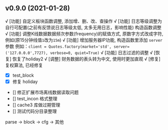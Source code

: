 ## v0.9.0 (2021-01-28)

√ [功能] 自定义板块函数调整, 添加增、删、改、查操作
√ [功能] 日志等级调整为自行可配置(之前有反馈说日志等级太低, 太多无用日志，影响性能) 构造函数调整
√ [功能] 调整K线数据数据频次参数(frequency)的赋值方式, 原数字方式改成字符, 例如(原15分钟线值`1`改为`15m`)
√ [功能] 增加服务器IP功能, 构造函数里添加 `server`参数
例如：`client = Quotes.factory(market='std', server=('127.0.0.0',7727), verbose=0, quiet=True)`
√ [功能] 日志过滤的调整
√ [恢复] 恢复了holiday2
√ [调整] 财务数据的表头转为中文, 使用时更加直观
√ [修复] 复权算法, 已经修复

- [x] test_block
- [x] 修复 holiday
- [] 修正扩展市场离线数据读取问题
- [] test_incon 格式整理
- [] cache3 库做过期管理
- [] 测试代码分目录整理

parse
-> block
-> cfg
-> 其他
